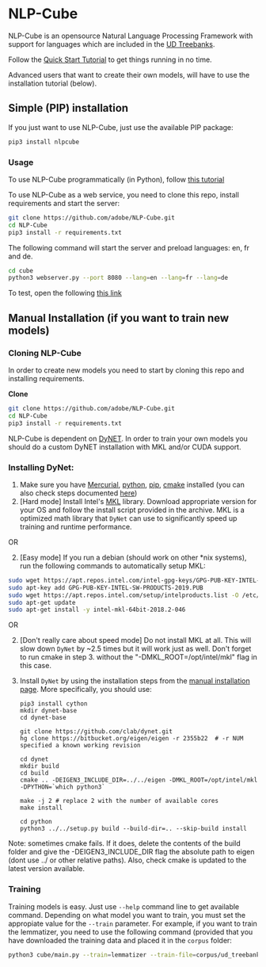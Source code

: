 # NLP-Cube

NLP-Cube is an opensource Natural Language Processing Framework with support for languages which are included in the [UD Treebanks](http://universaldependencies.org/). 

Follow the [Quick Start Tutorial](https://github.com/adobe/NLP-Cube/blob/pip3.package/examples/simple_example.ipynb) to get things running in no time.

Advanced users that want to create their own models, will have to use the installation tutorial (below).

## Simple (PIP) installation

If you just want to use NLP-Cube, just use the available PIP package:

```bash
pip3 install nlpcube
```
### Usage

To use NLP-Cube programmatically (in Python), follow [this tutorial](https://github.com/adobe/NLP-Cube/blob/pip3.package/examples/simple_example.ipynb)

To use NLP-Cube as a web service, you need to clone this repo, install requirements and start the server:

```bash
git clone https://github.com/adobe/NLP-Cube.git
cd NLP-Cube
pip3 install -r requirements.txt
```
The following command will start the server and preload languages: en, fr and de.
```bash
cd cube
python3 webserver.py --port 8080 --lang=en --lang=fr --lang=de
``` 

To test, open the following [this link](http://localhost:8080/nlp?lang=en&text=This%20is%20a%20simple%20test)


## Manual Installation (if you want to train new models)

### Cloning NLP-Cube

In order to create new models you need to start by cloning this repo and installing requirements.

**Clone**
```bash
git clone https://github.com/adobe/NLP-Cube.git
cd NLP-Cube
pip3 install -r requirements.txt
```

NLP-Cube is dependent on [DyNET](https://github.com/clab/dynet). In order to train your own models you should do a custom DyNET installation with MKL and/or CUDA support.


### Installing DyNet:

1. Make sure you have [Mercurial](https://www.mercurial-scm.org/wiki/Download), [python](https://www.python.org/downloads/), [pip](https://pip.pypa.io/en/stable/installing/), [cmake](https://cmake.org/install/) installed (you can also check steps documented [here](http://dynet.readthedocs.io/en/latest/python.html#installing-a-cutting-edge-and-or-gpu-version))
2. [Hard mode] Install Intel's [MKL](https://software.seek.intel.com/performance-libraries) library. Download appropriate version for your OS and follow the install script provided in the archive. MKL is a optimized math library that `DyNet` can use to significantly speed up training and runtime performance.

OR

2. [Easy mode] If you run a debian (should work on other \*nix systems), run the following commands to automatically setup MKL:
```bash
sudo wget https://apt.repos.intel.com/intel-gpg-keys/GPG-PUB-KEY-INTEL-SW-PRODUCTS-2019.PUB 
sudo apt-key add GPG-PUB-KEY-INTEL-SW-PRODUCTS-2019.PUB
sudo wget https://apt.repos.intel.com/setup/intelproducts.list -O /etc/apt/sources.list.d/intelproducts.list
sudo apt-get update 
sudo apt-get install -y intel-mkl-64bit-2018.2-046
```

OR

2. [Don't really care about speed mode] Do not install MKL at all. This will slow down `DyNet` by ~2.5 times but it will work just as well. Don't forget to run cmake in step 3. without the "-DMKL_ROOT=/opt/intel/mkl" flag in this case.

3. Install `DyNet` by using the installation steps from the [manual installation page](http://dynet.readthedocs.io/en/latest/python.html#manual-installation). More specifically, you should use:

    ```
    pip3 install cython
    mkdir dynet-base
    cd dynet-base

    git clone https://github.com/clab/dynet.git
    hg clone https://bitbucket.org/eigen/eigen -r 2355b22  # -r NUM specified a known working revision

    cd dynet
    mkdir build
    cd build
    cmake .. -DEIGEN3_INCLUDE_DIR=../../eigen -DMKL_ROOT=/opt/intel/mkl -DPYTHON=`which python3`

    make -j 2 # replace 2 with the number of available cores
    make install

    cd python
    python3 ../../setup.py build --build-dir=.. --skip-build install
    ```

Note: sometimes cmake fails. If it does, delete the contents of the build folder and give the -DEIGEN3_INCLUDE_DIR flag the absolute path to eigen (dont use ../ or other relative paths). Also, check cmake is updated to the latest version available. 

### Training

Training models is easy. Just use `--help` command line to get available command. Depending on what model you want to train, you must set the appropiate value for the `--train` parameter. For example, if you want to train the lemmatizer, you need to use the following command (provided that you have downloaded the training data and placed it in the `corpus` folder:

```bash
python3 cube/main.py --train=lemmatizer --train-file=corpus/ud_treebanks/UD_Romanian/ro-ud-train.conllu --dev-file=corpus/ud_treebanks/UD_Romanian/ro-ud-dev.conllu --embeddings=corpus/wiki.ro.vec --store=corpus/trained_models/ro/lemma/lemma --test-file=corpus/ud_test/gold/conll17-ud-test-2017-05-09/ro.conllu --batch-size=1000
```
